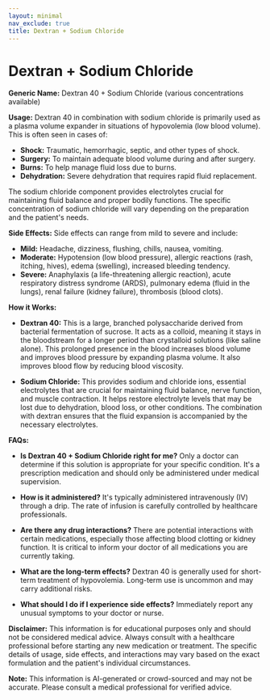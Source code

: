 ```yaml
---
layout: minimal
nav_exclude: true
title: Dextran + Sodium Chloride
---
```


# Dextran + Sodium Chloride

**Generic Name:** Dextran 40 + Sodium Chloride (various concentrations available)

**Usage:** Dextran 40 in combination with sodium chloride is primarily used as a plasma volume expander in situations of hypovolemia (low blood volume).  This is often seen in cases of:

* **Shock:**  Traumatic, hemorrhagic, septic, and other types of shock.
* **Surgery:** To maintain adequate blood volume during and after surgery.
* **Burns:** To help manage fluid loss due to burns.
* **Dehydration:**  Severe dehydration that requires rapid fluid replacement.

The sodium chloride component provides electrolytes crucial for maintaining fluid balance and proper bodily functions.  The specific concentration of sodium chloride will vary depending on the preparation and the patient's needs.

**Side Effects:** Side effects can range from mild to severe and include:

* **Mild:** Headache, dizziness, flushing, chills, nausea, vomiting.
* **Moderate:**  Hypotension (low blood pressure), allergic reactions (rash, itching, hives), edema (swelling), increased bleeding tendency.
* **Severe:**  Anaphylaxis (a life-threatening allergic reaction), acute respiratory distress syndrome (ARDS), pulmonary edema (fluid in the lungs), renal failure (kidney failure), thrombosis (blood clots).

**How it Works:**

* **Dextran 40:** This is a large, branched polysaccharide derived from bacterial fermentation of sucrose. It acts as a colloid, meaning it stays in the bloodstream for a longer period than crystalloid solutions (like saline alone). This prolonged presence in the blood increases blood volume and improves blood pressure by expanding plasma volume. It also improves blood flow by reducing blood viscosity.

* **Sodium Chloride:**  This provides sodium and chloride ions, essential electrolytes that are crucial for maintaining fluid balance, nerve function, and muscle contraction.  It helps restore electrolyte levels that may be lost due to dehydration, blood loss, or other conditions.  The combination with dextran ensures that the fluid expansion is accompanied by the necessary electrolytes.


**FAQs:**

* **Is Dextran 40 + Sodium Chloride right for me?** Only a doctor can determine if this solution is appropriate for your specific condition.  It's a prescription medication and should only be administered under medical supervision.

* **How is it administered?** It's typically administered intravenously (IV) through a drip. The rate of infusion is carefully controlled by healthcare professionals.

* **Are there any drug interactions?**  There are potential interactions with certain medications, especially those affecting blood clotting or kidney function.  It is critical to inform your doctor of all medications you are currently taking.

* **What are the long-term effects?**  Dextran 40 is generally used for short-term treatment of hypovolemia. Long-term use is uncommon and may carry additional risks.

* **What should I do if I experience side effects?**  Immediately report any unusual symptoms to your doctor or nurse.

**Disclaimer:** This information is for educational purposes only and should not be considered medical advice. Always consult with a healthcare professional before starting any new medication or treatment.  The specific details of usage, side effects, and interactions may vary based on the exact formulation and the patient's individual circumstances.


**Note:** This information is AI-generated or crowd-sourced and may not be accurate. Please consult a medical professional for verified advice.